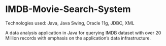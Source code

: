 # IMDB-Movie-Search-System

 Technologies used: Java, Java Swing, Oracle 11g, JDBC, XML

 A data analysis application in Java for querying IMDB dataset with over 20 Million records with emphasis on the application’s data infrastructure.

